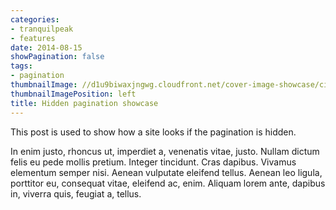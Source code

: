 ```yaml
---
categories:
- tranquilpeak
- features
date: 2014-08-15
showPagination: false
tags:
- pagination
thumbnailImage: //d1u9biwaxjngwg.cloudfront.net/cover-image-showcase/city-750.jpg
thumbnailImagePosition: left
title: Hidden pagination showcase
---
```


This post is used to show how a site looks if the pagination is hidden.
<!--more-->

In enim justo, rhoncus ut, imperdiet a, venenatis vitae, justo. Nullam dictum felis eu pede mollis pretium. Integer tincidunt. Cras dapibus. Vivamus elementum semper nisi. Aenean vulputate eleifend tellus. Aenean leo ligula, porttitor eu, consequat vitae, eleifend ac, enim. Aliquam lorem ante, dapibus in, viverra quis, feugiat a, tellus.
